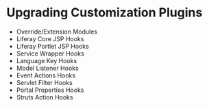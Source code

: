 # Upgrading Customization Plugins




- Override/Extension Modules
- Liferay Core JSP Hooks
- Liferay Portlet JSP Hooks
- Service Wrapper Hooks
- Language Key Hooks
- Model Listener Hooks
- Event Actions Hooks
- Servlet Filter Hooks
- Portal Properties Hooks
- Struts Action Hooks